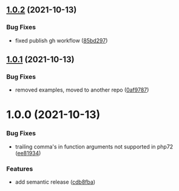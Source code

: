 ## [1.0.2](https://github.com/streammachineio/php-driver/compare/v1.0.1...v1.0.2) (2021-10-13)


### Bug Fixes

* fixed publish gh workflow ([85bd297](https://github.com/streammachineio/php-driver/commit/85bd297d2c8b3878ca70a33378054f10fec390c6))

## [1.0.1](https://github.com/streammachineio/php-driver/compare/v1.0.0...v1.0.1) (2021-10-13)


### Bug Fixes

* removed examples, moved to another repo ([0af9787](https://github.com/streammachineio/php-driver/commit/0af9787b5b75b25cef08b4acbb3083ea895e49ec))

# 1.0.0 (2021-10-13)


### Bug Fixes

* trailing comma's in function arguments not supported in php72 ([ee81934](https://github.com/streammachineio/php-driver/commit/ee819344f73180c91a4b964abc4cb3b5f7b56e9a))


### Features

* add semantic release ([cdb8fba](https://github.com/streammachineio/php-driver/commit/cdb8fba60abc1b37605e724fefbf045f91dd8e87))
